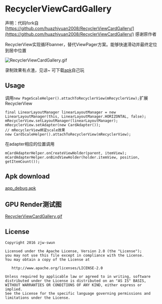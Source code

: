 # RecyclerViewCardGallery

声明：代码fork自 
[https://github.com/huazhiyuan2008/RecyclerViewCardGallery/](https://github.com/huazhiyuan2008/RecyclerViewCardGallery/)
感谢原作者

RecyclerView实现循环banner，替代ViewPager方案。能够快速滑动并最终定位到居中位置

![RecyclerViewCardGallery.gif](https://github.com/zjw-swun/RecyclerViewCardGallery/blob/master/art/RecyclerViewCardGallery.gif)

录制效果有点渣，见谅~ 可下载[apk](https://github.com/zjw-swun/RecyclerViewCardGallery/blob/master/art/app-debug.apk?raw=true)自己玩

## Usage

调用`new PageScaleHelper().attachToRecyclerView(mRecyclerView);`扩展RecyclerView
```
final LinearLayoutManager linearLayoutManager = new LinearLayoutManager(this, LinearLayoutManager.HORIZONTAL, false);
mRecyclerView.setLayoutManager(linearLayoutManager);
mRecyclerView.setAdapter(new CardAdapter());
// mRecyclerView绑定scale效果
new CardScaleHelper().attachToRecyclerView(mRecyclerView);
```

在adapter相应的位置调用
```
mCardAdapterHelper.onCreateViewHolder(parent, itemView);
mCardAdapterHelper.onBindViewHolder(holder.itemView, position, getItemCount());
```

## Apk download
[app_debug.apk](https://github.com/zjw-swun/RecyclerViewCardGallery/blob/master/art/app-debug.apk?raw=true)

## GPU Render测试图
[RecyclerViewCardGallery.gif](https://github.com/zjw-swun/RecyclerViewCardGallery/blob/master/art/RecyclerViewCardGallery_GPU.gif)



## License

```
Copyright 2016 zjw-swun

Licensed under the Apache License, Version 2.0 (the "License");
you may not use this file except in compliance with the License.
You may obtain a copy of the License at

   http://www.apache.org/licenses/LICENSE-2.0

Unless required by applicable law or agreed to in writing, software
distributed under the License is distributed on an "AS IS" BASIS,
WITHOUT WARRANTIES OR CONDITIONS OF ANY KIND, either express or implied.
See the License for the specific language governing permissions and
limitations under the License.
```